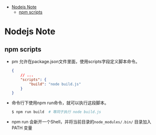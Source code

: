 [](...menustart)

- [Nodejs Note](#d18aea94aa0f4438e2caa8b2f97d600e)
    - [npm scripts](#77fcf03f0aa3a848efe253c0c5a3c24b)

[](...menuend)


<h2 id="d18aea94aa0f4438e2caa8b2f97d600e"></h2>

# Nodejs Note

<h2 id="77fcf03f0aa3a848efe253c0c5a3c24b"></h2>

## npm scripts

- pm 允许在package.json文件里面，使用scripts字段定义脚本命令。
    ```json
    {
        // ...
        "scripts": {
            "build": "node build.js"
        }
    }
    ```

- 命令行下使用npm run命令，就可以执行这段脚本。
    ```bash
    $ npm run build  # 等同于执行 node build.js
    ```
- npm run 会新开一个Shell，并将当前目录的`node_modules/.bin/` 目录加入PATH 变量

